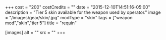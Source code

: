 +++
cost = "200"
costCredits = ""
date = "2015-12-10T14:51:16-05:00"
description = "Tier 5 skin available for the weapon used by operator."
image = "/images/gear/skin/.jpg"
modType = "skin"
tags = ["weapon mod","skin","tier 5"]
title = "requin"

[images]
  alt = ""
  src = ""
+++
